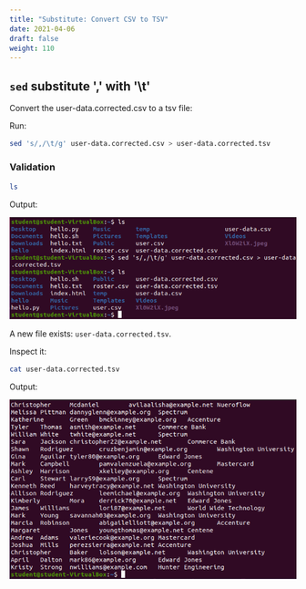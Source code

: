 ```yaml
---
title: "Substitute: Convert CSV to TSV"
date: 2021-04-06
draft: false
weight: 110
---
```


## `sed` substitute ',' with '\t'

Convert the user-data.corrected.csv to a tsv file:

Run:

```bash
sed 's/,/\t/g' user-data.corrected.csv > user-data.corrected.tsv
```

### Validation

```bash
ls
```

Output:

![ls output](pictures/ls.png?classes=border)

A new file exists: `user-data.corrected.tsv`.

Inspect it:

```bash
cat user-data.corrected.tsv
```

Output:

![cat user-data.corrected.tsv output](pictures/cat-tsv.png?classes=border)